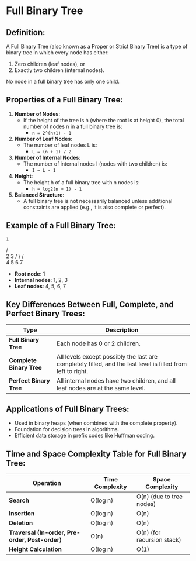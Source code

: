 # Full Binary Tree

## Definition:
A Full Binary Tree (also known as a Proper or Strict Binary Tree) is a type of binary tree in which every node has either:
1. Zero children (leaf nodes), or
2. Exactly two children (internal nodes).
   
No node in a full binary tree has only one child.

## Properties of a Full Binary Tree:
1. **Number of Nodes**:
   - If the height of the tree is h (where the root is at height 0), the total number of nodes n in a full binary tree is:
     - `n = 2^(h+1) - 1`
2. **Number of Leaf Nodes**:
   - The number of leaf nodes L is:
     - `L = (n + 1) / 2`
3. **Number of Internal Nodes**:
   - The number of internal nodes I (nodes with two children) is:
     - `I = L - 1`
4. **Height**:
   - The height h of a full binary tree with n nodes is:
     - `h = log2(n + 1) - 1`
5. **Balanced Structure**:
   - A full binary tree is not necessarily balanced unless additional constraints are applied (e.g., it is also complete or perfect).

## Example of a Full Binary Tree:

    1
  /   \
 2     3
/ \   / \
4  5  6  7


- **Root node**: 1
- **Internal nodes**: 1, 2, 3
- **Leaf nodes**: 4, 5, 6, 7

## Key Differences Between Full, Complete, and Perfect Binary Trees:

| Type                  | Description                                                   |
|-----------------------|---------------------------------------------------------------|
| **Full Binary Tree**   | Each node has 0 or 2 children.                                |
| **Complete Binary Tree**| All levels except possibly the last are completely filled, and the last level is filled from left to right. |
| **Perfect Binary Tree** | All internal nodes have two children, and all leaf nodes are at the same level. |

## Applications of Full Binary Trees:
- Used in binary heaps (when combined with the complete property).
- Foundation for decision trees in algorithms.
- Efficient data storage in prefix codes like Huffman coding.

## Time and Space Complexity Table for Full Binary Tree:

| Operation                               | Time Complexity | Space Complexity      |
|-----------------------------------------|-----------------|-----------------------|
| **Search**                              | O(log n)        | O(n) (due to tree nodes) |
| **Insertion**                           | O(log n)        | O(n)                  |
| **Deletion**                            | O(log n)        | O(n)                  |
| **Traversal (In-order, Pre-order, Post-order)** | O(n)             | O(n) (for recursion stack) |
| **Height Calculation**                  | O(log n)        | O(1)                  |

